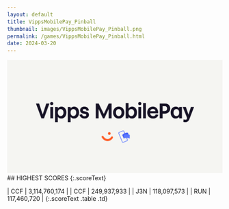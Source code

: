 ```yaml
---
layout: default
title: VippsMobilePay_Pinball
thumbnail: images/VippsMobilePay_Pinball.png
permalink: /games/VippsMobilePay_Pinball.html
date: 2024-03-20
---
```


<img src="../images/VippsMobilePay_Pinball.png" class="gameThumbnail img-fluid mx-auto align-middle">
## HIGHEST SCORES
{:.scoreText}

| CCF | 3,114,760,174 | 
| CCF | 249,937,933 | 
| J3N | 118,097,573 | 
| RUN | 117,460,720 | 
{:.scoreText .table .td}
